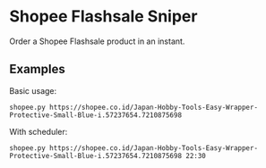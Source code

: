 # Shopee Flashsale Sniper
Order a Shopee Flashsale product in an instant.

## Examples

Basic usage: 

    shopee.py https://shopee.co.id/Japan-Hobby-Tools-Easy-Wrapper-Protective-Small-Blue-i.57237654.7210875698    

With scheduler: 

    shopee.py https://shopee.co.id/Japan-Hobby-Tools-Easy-Wrapper-Protective-Small-Blue-i.57237654.7210875698 22:30    
